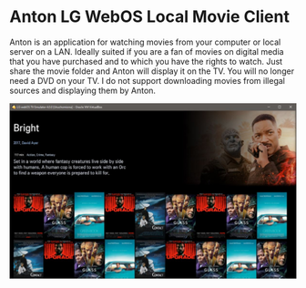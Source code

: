 # Anton LG WebOS Local Movie Client
Anton is an application for watching movies from your computer or local server on a LAN. Ideally suited if you are a fan of movies on digital media that you have purchased and to which you have the rights to watch. Just share the movie folder and Anton will display it on the TV. You will no longer need a DVD on your TV. I do not support downloading movies from illegal sources and displaying them by Anton.

![Zrzut ekranu](https://github.com/Y2hyaXM/anton-lg-webos-local-movie-client/blob/master/screenshots/1.jpg)

